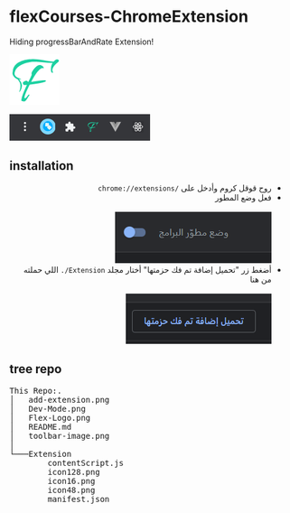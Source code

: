# flexCourses-ChromeExtension

Hiding progressBarAndRate Extension!

![logo](https://github.com/X7md/flexCourses-ChromeExtension/blob/main/Flex-Logo.png?raw=true)

![Extensions Toolbar](https://github.com/X7md/flexCourses-ChromeExtension/blob/main/toolbar-image.png?raw=true)
## installation

<div dir="rtl">
  <ul>
    <li>روح قوقل كروم وأدخل على <code dir="ltr">chrome://extensions/</code></li> 
    <li>فعل وضع المطور 
    <br/>
    <br/>
    <img src="https://github.com/X7md/flexCourses-ChromeExtension/blob/main/Dev-Mode.png?raw=true">
    </li>
    <li>أضغط زر "تحميل إضافة تم فك حزمتها" أختار مجلد <code dir="ltr">./Extension</code> اللي حملته 
    <a herf="https://github.com/X7md/flexCourses-ChromeExtension/releases/tag/0.1">من هنا</a>
    <br/>
    <br/>
    <img src="https://github.com/X7md/flexCourses-ChromeExtension/blob/main/add-extension.png?raw=true">
    </li>
  </ul>
</div>

## tree repo
<div>
<pre>
This Repo:.
│   add-extension.png
│   Dev-Mode.png
│   Flex-Logo.png
│   README.md
│   toolbar-image.png
│
└───Extension
        contentScript.js
        icon128.png
        icon16.png
        icon48.png
        manifest.json
</pre>
</div>